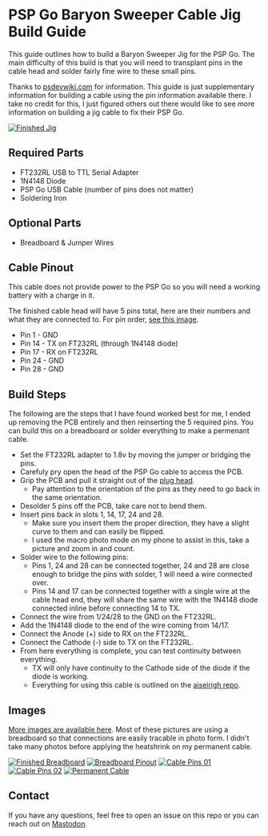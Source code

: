 # PSP Go Baryon Sweeper Cable Jig Build Guide

This guide outlines how to build a Baryon Sweeper Jig for the PSP Go.  The main difficulty of this build is that you will need to transplant pins in the cable head and solder fairly fine wire to these small pins.

Thanks to [psdevwiki.com](https://www.psdevwiki.com/psp/Psp_Go_Jigkick) for information.  This guide is just supplementary information for building a cable using the pin information available there.  I take no credit for this, I just figured others out there would like to see more information on building a jig cable to fix their PSP Go.

[![Finished Jig](images/finished_cable_02.jpeg)](images/finished_cable_02.jpeg)

## Required Parts

* FT232RL USB to TTL Serial Adapter
* 1N4148 Diode
* PSP Go USB Cable (number of pins does not matter)
* Soldering Iron

## Optional Parts

* Breadboard & Jumper Wires

##  Cable Pinout

This cable does not provide power to the PSP Go so you will need a working battery with a charge in it.

The finished cable head will have 5 pins total, here are their numbers and what they are connected to.  For pin order, [see this image](images/breadboard_03.jpeg).

* Pin 1 - GND
* Pin 14 - TX on FT232RL (through 1N4148 diode)
* Pin 17 - RX on FT232RL
* Pin 24 - GND
* Pin 28 - GND

## Build Steps

The following are the steps that I have found worked best for me, I ended up removing the PCB entirely and then reinserting the 5 required pins.  You can build this on a breadboard or solder everything to make a permenant cable.

* Set the FT232RL adapter to 1.8v by moving the jumper or bridging the pins.
* Carefuly pry open the head of the PSP Go cable to access the PCB.
* Grip the PCB and pull it straight out of the [plug head](images/cable_pcb.jpeg).
  * Pay attention to the orientation of the pins as they need to go back in the same orientation.
* Desolder 5 pins off the PCB, take care not to bend them.
* Insert pins back in slots 1, 14, 17, 24 and 28.
  * Make sure you insert them the proper direction, they have a slight curve to them and can easily be flipped.
  * I used the macro photo mode on my phone to assist in this, take a picture and zoom in and count.
* Solder wire to the following pins:
  * Pins 1, 24 and 28 can be connected together, 24 and 28 are close enough to bridge the pins with solder, 1 will need a wire connected over.
  * Pins 14 and 17 can be connected together with a single wire at the cable head end, they will share the same wire with the 1N4148 diode connected inline before connecting 14 to TX.
* Connect the wire from 1/24/28 to the GND on the FT232RL.
* Add the 1N4148 diode to the end of the wire coming from 14/17.
* Connect the Anode (+) side to RX on the FT232RL.
* Connect the Cathode (-) side to TX on the FT232RL.
* From here everything is complete, you can test continuity between everything.
  * TX will only have continuity to the Cathode side of the diode if the diode is working.
  * Everything for using this cable is outlined on the [aiseirigh repo](https://github.com/TheZett/aiseirigh/releases/tag/release).

## Images

[More images are available here](images/).  Most of these pictures are using a breadboard so that connections are easily tracable in photo form. I didn't take many photos before applying the heatshrink on my permanent cable.

[![Finished Breadboard](images/breadboard_01.jpeg)](images/breadboard_01.jpeg)
[![Breadboard Pinout](images/breadboard_04.jpeg)](images/breadboard_04.jpeg)
[![Cable Pins 01](images/breadboard_02.jpeg)](images/breadboard_02.jpeg)
[![Cable Pins 02](images/breadboard_03.jpeg)](images/breadboard_03.jpeg)
[![Permanent Cable](images/finished_cable_01.jpeg)](images/finished_cable_01.jpeg)

## Contact

If you have any questions, feel free to open an issue on this repo or you can reach out on [Mastodon](https://mstdn.ca/@mikegabriel). 